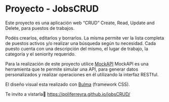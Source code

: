 #  Proyecto - JobsCRUD

Este proyecto es una aplicación web “CRUD” Create, Read, Update and  Delete,  para puestos de trabajos. 

Podés crearlos, editarlos y borrarlos.  La misma permite ver la lista completa de puestos activos y/o realizar una búsqueda según tu  necesidad. Cada puesto cuenta con una descripción del mismo, el lugar de trabajo, la categoría y el seniority requerido. 

Para la realización de este proyecto utilice [MockAPI](http://https://mockapi.io/ "MockAPI")
MockAPI es una herramienta que te permite simular una API, para generar datos personalizados y realizar operaciones en él utilizando la interfaz RESTful. 

El diseño visual esta realizado con [Bulma](http://https://bulma.io/ "Bulma") (framework CSS).

Te invito a vistarla📲
https://poliferreyra.github.io/jobsCRUD/